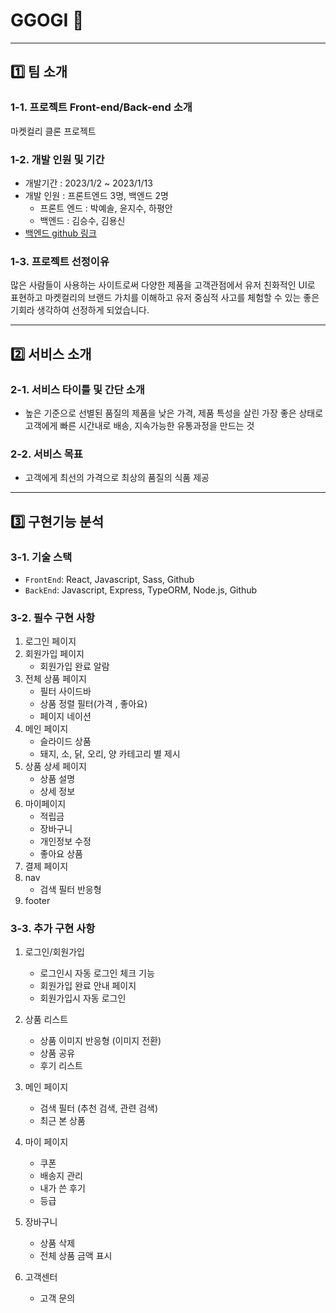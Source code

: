 # GGOGI 🥩

---

## 1️⃣ 팀 소개

### 1-1. 프로젝트 Front-end/Back-end 소개

마켓컬리 클론 프로젝트

### 1-2. 개발 인원 및 기간

- 개발기간 : 2023/1/2 ~ 2023/1/13
- 개발 인원 : 프론트엔드 3명, 백엔드 2명
  - 프론트 엔드 : 박예솔, 윤지수, 하평안
  - 백엔드 : 김승수, 김용신
- [백엔드 github 링크](https://github.com/wecode-bootcamp-korea/41-1st-GGogi-backend)

### 1-3. 프로젝트 선정이유

많은 사람들이 사용하는 사이트로써 다양한 제품을 고객관점에서 유저 친화적인 UI로 표현하고 마켓컬리의 브랜드 가치를 이해하고 유저 중심적 사고를 체험할 수 있는 좋은 기회라 생각하여 선정하게 되었습니다.

---

## 2️⃣ 서비스 소개

### 2-1. 서비스 타이틀 및 간단 소개

- 높은 기준으로 선별된 품질의 제품을 낮은 가격, 제품 특성을 살린 가장 좋은 상태로 고객에게 빠른 시간내로 배송, 지속가능한 유통과정을 만드는 것

### 2-2. 서비스 목표

- 고객에게 최선의 가격으로 최상의 품질의 식품 제공

---

## 3️⃣ 구현기능 분석

### 3-1. 기술 스택

- `FrontEnd`: React, Javascript, Sass, Github
- `BackEnd`: Javascript, Express, TypeORM, Node.js, Github

### 3-2. 필수 구현 사항

1. 로그인 페이지
2. 회원가입 페이지
   - 회원가입 완료 알람
3. 전체 상품 페이지
   - 필터 사이드바
   - 상품 정렬 필터(가격 , 좋아요)
   - 페이지 네이션
4. 메인 페이지
   - 슬라이드 상품
   - 돼지, 소, 닭, 오리, 양 카테고리 별 제시
5. 상품 상세 페이지
   - 상품 설명
   - 상세 정보
6. 마이페이지
   - 적립금
   - 장바구니
   - 개인정보 수정
   - 좋아요 상품
7. 결제 페이지
8. nav
   - 검색 필터 반응형
9. footer

### 3-3. 추가 구현 사항

1. 로그인/회원가입

   - 로그인시 자동 로그인 체크 기능
   - 회원가입 완료 안내 페이지
   - 회원가입시 자동 로그인

2. 상품 리스트

   - 상품 이미지 반응형 (이미지 전환)
   - 상품 공유
   - 후기 리스트

3. 메인 페이지

   - 검색 필터 (추천 검색, 관련 검색)
   - 최근 본 상품

4. 마이 페이지

   - 쿠폰
   - 배송지 관리
   - 내가 쓴 후기
   - 등급

5. 장바구니

   - 상품 삭제
   - 전체 상품 금액 표시

6. 고객센터
   - 고객 문의
